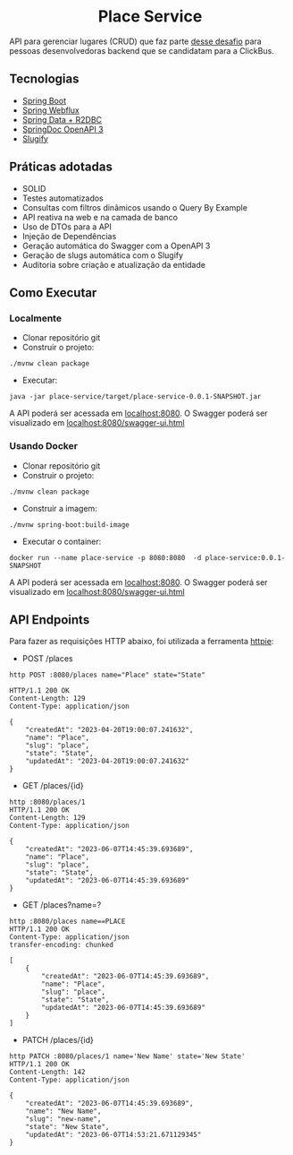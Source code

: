 <h1 align="center">
  Place Service
</h1>

API para gerenciar lugares (CRUD) que faz parte [desse desafio](https://github.com/RocketBus/quero-ser-clickbus/tree/master/testes/backend-developer) para pessoas desenvolvedoras backend que se candidatam para a ClickBus.

## Tecnologias
 
- [Spring Boot](https://spring.io/projects/spring-boot)
- [Spring Webflux](https://docs.spring.io/spring-framework/reference/web/webflux.html)
- [Spring Data + R2DBC](https://docs.spring.io/spring-framework/reference/data-access/r2dbc.html)
- [SpringDoc OpenAPI 3](https://springdoc.org/v2/#spring-webflux-support)
- [Slugify](https://github.com/slugify/slugify)

## Práticas adotadas

- SOLID
- Testes automatizados
- Consultas com filtros dinâmicos usando o Query By Example
- API reativa na web e na camada de banco
- Uso de DTOs para a API
- Injeção de Dependências
- Geração automática do Swagger com a OpenAPI 3
- Geração de slugs automática com o Slugify
- Auditoria sobre criação e atualização da entidade

## Como Executar

### Localmente
- Clonar repositório git
- Construir o projeto:
```
./mvnw clean package
```
- Executar:
```
java -jar place-service/target/place-service-0.0.1-SNAPSHOT.jar
```

A API poderá ser acessada em [localhost:8080](http://localhost:8080).
O Swagger poderá ser visualizado em [localhost:8080/swagger-ui.html](http://localhost:8080/swagger-ui.html)

### Usando Docker

- Clonar repositório git
- Construir o projeto:
```
./mvnw clean package
```
- Construir a imagem:
```
./mvnw spring-boot:build-image
```
- Executar o container:
```
docker run --name place-service -p 8080:8080  -d place-service:0.0.1-SNAPSHOT
```

A API poderá ser acessada em [localhost:8080](http://localhost:8080).
O Swagger poderá ser visualizado em [localhost:8080/swagger-ui.html](http://localhost:8080/swagger-ui.html)

## API Endpoints

Para fazer as requisições HTTP abaixo, foi utilizada a ferramenta [httpie](https://httpie.io):

- POST /places
```
http POST :8080/places name="Place" state="State"

HTTP/1.1 200 OK
Content-Length: 129
Content-Type: application/json

{
    "createdAt": "2023-04-20T19:00:07.241632",
    "name": "Place",
    "slug": "place",
    "state": "State",
    "updatedAt": "2023-04-20T19:00:07.241632"
}
```

- GET /places/{id}
```
http :8080/places/1
HTTP/1.1 200 OK
Content-Length: 129
Content-Type: application/json

{
    "createdAt": "2023-06-07T14:45:39.693689",
    "name": "Place",
    "slug": "place",
    "state": "State",
    "updatedAt": "2023-06-07T14:45:39.693689"
} 
```

- GET /places?name=?
```
http :8080/places name==PLACE
HTTP/1.1 200 OK
Content-Type: application/json
transfer-encoding: chunked

[
    {
        "createdAt": "2023-06-07T14:45:39.693689",
        "name": "Place",
        "slug": "place",
        "state": "State",
        "updatedAt": "2023-06-07T14:45:39.693689"
    }
]
```

- PATCH /places/{id}
```
http PATCH :8080/places/1 name='New Name' state='New State'
HTTP/1.1 200 OK
Content-Length: 142
Content-Type: application/json

{
    "createdAt": "2023-06-07T14:45:39.693689",
    "name": "New Name",
    "slug": "new-name",
    "state": "New State",
    "updatedAt": "2023-06-07T14:53:21.671129345"
}
```
